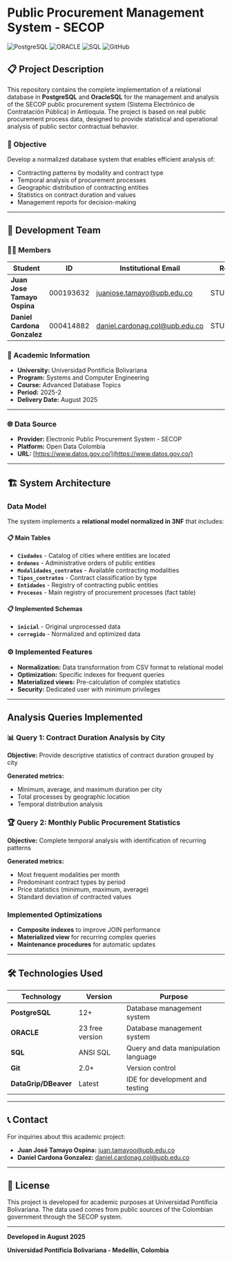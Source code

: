 # Public Procurement Management System - SECOP

![PostgreSQL](https://img.shields.io/badge/PostgreSQL-316192?style=for-the-badge&logo=postgresql&logoColor=white)
![ORACLE](https://img.shields.io/badge/Oracle-F80000?style=for-the-badge&logo=oracle&logoColor=white)
![SQL](https://img.shields.io/badge/SQL-CC2927?style=for-the-badge&logo=microsoft-sql-server&logoColor=white)
![GitHub](https://img.shields.io/badge/GitHub-181717?style=for-the-badge&logo=github&logoColor=white)

## 📋 Project Description

This repository contains the complete implementation of a relational database in **PostgreSQL** and **OracleSQL** for the management and analysis of the SECOP public procurement system (Sistema Electrónico de Contratación Pública) in Antioquia. The project is based on real public procurement process data, designed to provide statistical and operational analysis of public sector contractual behavior.

### 🎯 Objective

Develop a normalized database system that enables efficient analysis of:
- Contracting patterns by modality and contract type
- Temporal analysis of procurement processes
- Geographic distribution of contracting entities
- Statistics on contract duration and values
- Management reports for decision-making

---

## 👥 Development Team

### 👨‍💻 Members

| Student | ID | Institutional Email | Role |
|---------|----|--------------------|------|
| **Juan Jose Tamayo Ospina** | 000193632 | juanjose.tamayo@upb.edu.co | STUDENT |
| **Daniel Cardona Gonzalez** | 000414882 | daniel.cardonag.col@upb.edu.co | STUDENT |

### 🏫 Academic Information
- **University:** Universidad Pontificia Bolivariana
- **Program:** Systems and Computer Engineering
- **Course:** Advanced Database Topics
- **Period:** 2025-2
- **Delivery Date:** August 2025

---

### 🌐 Data Source
- **Provider:** Electronic Public Procurement System - SECOP
- **Platform:** Open Data Colombia
- **URL:** [https://www.datos.gov.co/](https://www.datos.gov.co/)

---

## 🏗️ System Architecture

### Data Model
The system implements a **relational model normalized in 3NF** that includes:

#### 📋 Main Tables
- **`Ciudades`** - Catalog of cities where entities are located
- **`Ordenes`** - Administrative orders of public entities
- **`Modalidades_contratos`** - Available contracting modalities
- **`Tipos_contratos`** - Contract classification by type
- **`Entidades`** - Registry of contracting public entities
- **`Procesos`** - Main registry of procurement processes (fact table)

#### 📋 Implemented Schemas
- **`inicial`** - Original unprocessed data
- **`corregido`** - Normalized and optimized data

### ⚙️ Implemented Features
- **Normalization:** Data transformation from CSV format to relational model
- **Optimization:** Specific indexes for frequent queries
- **Materialized views:** Pre-calculation of complex statistics
- **Security:** Dedicated user with minimum privileges

---

## Analysis Queries Implemented

### 📊 Query 1: Contract Duration Analysis by City
**Objective:** Provide descriptive statistics of contract duration grouped by city

**Generated metrics:**
- Minimum, average, and maximum duration per city
- Total processes by geographic location
- Temporal distribution analysis

### 🏆 Query 2: Monthly Public Procurement Statistics
**Objective:** Complete temporal analysis with identification of recurring patterns

**Generated metrics:**
- Most frequent modalities per month
- Predominant contract types by period
- Price statistics (minimum, maximum, average)
- Standard deviation of contracted values

### Implemented Optimizations
- **Composite indexes** to improve JOIN performance
- **Materialized view** for recurring complex queries
- **Maintenance procedures** for automatic updates

---

## 🛠️ Technologies Used

| Technology | Version | Purpose |
|-----------|---------|---------|
| **PostgreSQL** | 12+ | Database management system |
| **ORACLE** | 23 free version | Database management system |
| **SQL** | ANSI SQL | Query and data manipulation language |
| **Git** | 2.0+ | Version control |
| **DataGrip/DBeaver** | Latest | IDE for development and testing |

---

## 📞 Contact

For inquiries about this academic project:

- **Juan José Tamayo Ospina:** juan.tamayoo@upb.edu.co
- **Daniel Cardona Gonzalez:** daniel.cardonag.col@upb.edu.co

---

## 📜 License

This project is developed for academic purposes at Universidad Pontificia Bolivariana. The data used comes from public sources of the Colombian government through the SECOP system.

---

**Developed in August 2025**

**Universidad Pontificia Bolivariana - Medellín, Colombia**
